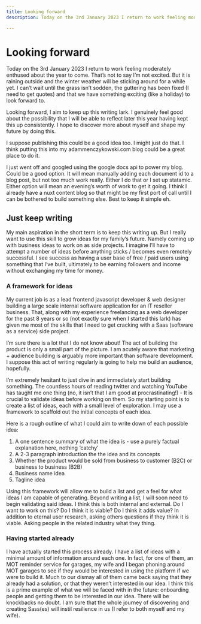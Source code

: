 ```yaml
---
title: Looking forward
description: Today on the 3rd January 2023 I return to work feeling moderately enthused about the year to come. That’s not to say I’m not excited. But it is raining outside and the winter weather will be sticking around for a while yet. I can’t wait until the grass isn’t sodden, the guttering has been fixed (I need to get quotes) and that we have something exciting (like a holiday) to look forward to.

---
```


# Looking forward

Today on the 3rd January 2023 I return to work feeling moderately enthused about the year to come. That’s not to say I’m not excited. But it is raining outside and the winter weather will be sticking around for a while yet. I can’t wait until the grass isn’t sodden, the guttering has been fixed (I need to get quotes) and that we have something exciting (like a holiday) to look forward to.

Looking forward, I aim to keep up this writing lark. I genuinely feel good about the possibility that I will be able to reflect later this year having kept this up consistently. I hope to discover more about myself and shape my future by doing this.

I suppose publishing this could be a good idea too. I might just do that. I think putting this into my adammenczykowski.com blog could be a great place to do it.

I just went off and googled using the google docs api to power my blog. Could be a good option. It will mean manually adding each document id to a blog post, but not too much work really. Either I do that or I set up statamic. Either option will mean an evening’s worth of work to get it going. I think I already have a nuxt content blog so that might be my first port of call until I can be bothered to build something else. Best to keep it simple eh.

## Just keep writing

My main aspiration in the short term is to keep this  writing up. But I really want to use this skill to grow ideas for my family’s future. Namely coming up with business ideas to work on as side projects. I imagine I’ll have to attempt a number of ideas before anything sticks / becomes even remotely successful. I see success as having a user base of free / paid users using something that I’ve built, ultimately to be earning followers and income without exchanging my time for money.

### A framework for ideas

My current job is as a lead frontend javascript developer & web designer building a large scale internal software application for an IT reseller business. That, along with my experience freelancing as a web developer for the past 8 years or so (not exactly sure when I started this lark) has given me most of the skills that I need to get cracking with a Saas (software as a service) side project.

I’m sure there is a lot that I do not know about! The act of building the product is only a small part of the picture. I am acutely aware that marketing + audience building is arguably more important than software development. I suppose this act of writing regularly is going to help me build an audience, hopefully.

I’m extremely hesitant to just dive in and immediately start building something. The countless hours of reading twitter and watching YouTube has taught me one thing (no, it isn’t that I  am good at procrastinating!) - It is crucial to validate ideas before working on them. So my starting point is to create a list of ideas, each with a small level of exploration. I may use a framework to scaffold out the initial concepts of each idea.

Here is a rough outline of what I could aim to write down of each possible idea:

1. A one sentence summary of what the idea is - use a purely factual explanation here, nothing ‘catchy’
2. A 2-3 paragraph introduction the the idea and its concepts
3. Whether the product would be sold from business to customer (B2C) or business to business (B2B)
4. Business name idea
5. Tagline idea

Using this framework will allow me to build a list and get a feel for what ideas I am capable of generating. Beyond writing a list, I will soon need to begin validating said ideas. I think this is both internal and external. Do I want to work on this? Do I think it is viable? Do I think it adds value? In addition to eternal user research, asking others questions if they think it is viable. Asking people in the related industry what they thing.

### Having started already
I have actually started this process already. I have a list of ideas with a minimal amount of information around each one. In fact, for one of them, an MOT reminder service for garages, my wife and I began phoning around MOT garages to see if they would be interested in using the platform if we were to build it. Much to our dismay all of them came back saying that they already had a solution, or that they weren’t interested in our idea. I think this is a prime example of what we will be faced with in the future: onboarding people and getting them to be interested in our idea. There will be knockbacks no doubt. I am sure that the whole journey of discovering and creating Sass(es) will instil resilience in us (I refer to both myself and my wife).
